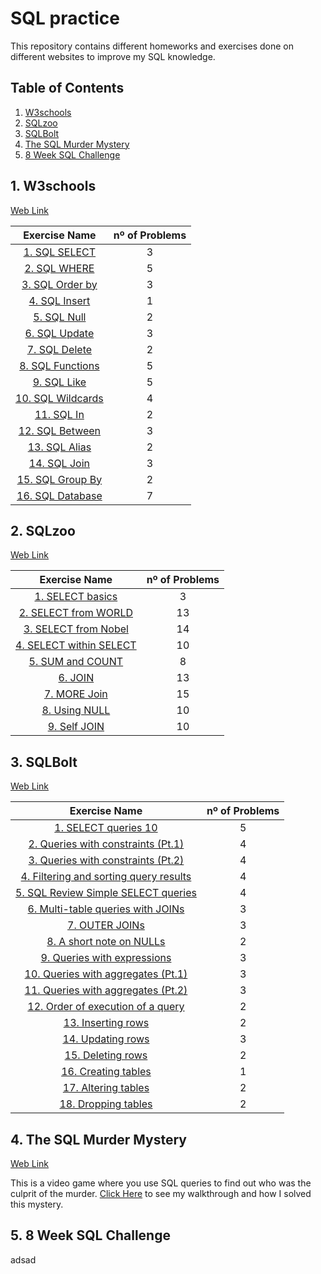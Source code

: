 # SQL practice
This repository contains different homeworks and exercises done on different websites to improve my SQL knowledge.

 ## Table of Contents
 
1. [W3schools](#1-w3schools)
2. [SQLzoo](#2-sqlzoo)
3. [SQLBolt](#3-sqlbolt)
4. [The SQL Murder Mystery](#4-the-sql-murder-mystery)
5. [8 Week SQL Challenge](#5-8-week-sql-challenge)

## 1. W3schools
[Web Link](https://www.w3schools.com/sql/default.asp)

Exercise Name   | nº of Problems |
| :-------:   | :----:    |
| [1. SQL SELECT](https://github.com/David8523/Learning-SQL/blob/main/w3schools/1.%20SQL%20SELECT.sql) | 3 |
| [2. SQL WHERE](https://github.com/David8523/Learning-SQL/blob/main/w3schools/2.%20SQL%20WHERE.sql) | 5 |
| [3. SQL Order by](https://github.com/David8523/Learning-SQL/blob/main/w3schools/3.%20SQL%20Order%20by.sql) | 3 |
| [4. SQL Insert](https://github.com/David8523/Learning-SQL/blob/main/w3schools/4.%20SQL%20Insert.sql) | 1 |
| [5. SQL Null](https://github.com/David8523/Learning-SQL/blob/main/w3schools/5.%20SQL%20Null.sql) | 2 |
| [6. SQL Update](https://github.com/David8523/Learning-SQL/blob/main/w3schools/6.%20SQL%20Update.sql) | 3 |
| [7. SQL Delete](https://github.com/David8523/Learning-SQL/blob/main/w3schools/7.%20SQL%20Delete.sql) | 2 |
| [8. SQL Functions](https://github.com/David8523/Learning-SQL/blob/main/w3schools/8.%20SQL%20Functions.sql) | 5 |
| [9. SQL Like](https://github.com/David8523/Learning-SQL/blob/main/w3schools/9.%20SQL%20Like.sql) | 5 |
| [10. SQL Wildcards](https://github.com/David8523/Learning-SQL/blob/main/w3schools/10.%20SQL%20Wildcards.sql) | 4 |
| [11. SQL In](https://github.com/David8523/Learning-SQL/blob/main/w3schools/11.%20SQL%20In.sql) | 2 |
| [12. SQL Between](https://github.com/David8523/Learning-SQL/blob/main/w3schools/12.%20SQL%20Between.sql) | 3 |
| [13. SQL Alias](https://github.com/David8523/Learning-SQL/blob/main/w3schools/13.%20SQL%20Alias.sql) | 2 |
| [14. SQL Join](https://github.com/David8523/Learning-SQL/blob/main/w3schools/14.%20SQL%20Join.sql) | 3 |
| [15. SQL Group By](https://github.com/David8523/Learning-SQL/blob/main/w3schools/15.%20SQL%20Group%20By.sql) | 2 |
| [16. SQL Database](https://github.com/David8523/Learning-SQL/blob/main/w3schools/16.%20SQL%20Database.sql) | 7 |

## 2. SQLzoo
[Web Link](https://sqlzoo.net/wiki/SQL_Tutorial)

Exercise Name   | nº of Problems |
| :-------:   | :----:    |
| [1. SELECT basics](https://github.com/David8523/Learning-SQL/blob/main/SQLzoo/1.%20SELECT%20basics.sql) | 3 |
| [2. SELECT from WORLD](https://github.com/David8523/Learning-SQL/blob/main/SQLzoo/2.%20SELECT%20from%20WORLD%20.sql) | 13 |
| [3. SELECT from Nobel](https://github.com/David8523/Learning-SQL/blob/main/SQLzoo/3.%20SELECT%20from%20Nobel.sql) | 14 |
| [4. SELECT within SELECT](https://github.com/David8523/Learning-SQL/blob/main/SQLzoo/4.%20SELECT%20within%20SELECT.sql) | 10 |
| [5. SUM and COUNT](https://github.com/David8523/Learning-SQL/blob/main/SQLzoo/5.%20SUM%20and%20COUNT.sql) | 8 |
| [6. JOIN](https://github.com/David8523/Learning-SQL/blob/main/SQLzoo/6.%20JOIN.sql) | 13 |
| [7. MORE Join](https://github.com/David8523/Learning-SQL/blob/main/SQLzoo/7.%20MORE%20Join.sql) | 15 |
| [8. Using NULL](https://github.com/David8523/Learning-SQL/blob/main/SQLzoo/8.%20Using%20NULL.sql) | 10 |
| [9. Self JOIN](https://github.com/David8523/Learning-SQL/blob/main/SQLzoo/9.%20Self%20JOIN.sql) | 10 |

## 3. SQLBolt
[Web Link](https://sqlbolt.com/)

Exercise Name   | nº of Problems |
| :-------:   | :----:    |
| [1. SELECT queries 10](https://github.com/David8523/Learning-SQL/blob/main/SQLBolt/1.%20SELECT%20queries%20101.sql) | 5 |
| [2. Queries with constraints (Pt.1)](https://github.com/David8523/Learning-SQL/blob/main/SQLBolt/2.%20Queries%20with%20constraints%20(Pt.1).sql) | 4 |
| [3. Queries with constraints (Pt.2)](https://github.com/David8523/Learning-SQL/blob/main/SQLBolt/3.%20Queries%20with%20constraints%20(Pt.2).sql) | 4 |
| [4. Filtering and sorting query results](https://github.com/David8523/Learning-SQL/blob/main/SQLBolt/4.%20Filtering%20and%20sorting%20query%20results.sql) | 4 |
| [5. SQL Review Simple SELECT queries](https://github.com/David8523/Learning-SQL/blob/main/SQLBolt/5.%20SQL%20Review%20Simple%20SELECT%20queries.sql) | 4 |
| [6. Multi-table queries with JOINs](https://github.com/David8523/Learning-SQL/blob/main/SQLBolt/6.%20Multi-table%20queries%20with%20JOINs.sql) | 3 |
| [7. OUTER JOINs](https://github.com/David8523/Learning-SQL/blob/main/SQLBolt/7.%20OUTER%20JOINs.sql) | 3 |
| [8. A short note on NULLs](https://github.com/David8523/Learning-SQL/blob/main/SQLBolt/8.%20A%20short%20note%20on%20NULLs.sql) | 2 |
| [9. Queries with expressions](https://github.com/David8523/Learning-SQL/blob/main/SQLBolt/9.%20Queries%20with%20expressions.sql) | 3 |
| [10. Queries with aggregates (Pt.1)](https://github.com/David8523/Learning-SQL/blob/main/SQLBolt/10.%20Queries%20with%20aggregates%20(Pt.1).sql) | 3 |
| [11. Queries with aggregates (Pt.2)](https://github.com/David8523/Learning-SQL/blob/main/SQLBolt/11.%20Queries%20with%20aggregates%20(Pt.2).sql) | 3 |
| [12. Order of execution of a query](https://github.com/David8523/Learning-SQL/blob/main/SQLBolt/12.%20Order%20of%20execution%20of%20a%20query.sql) | 2 |
| [13. Inserting rows](https://github.com/David8523/Learning-SQL/blob/main/SQLBolt/13.%20Inserting%20rows.sql) | 2 |
| [14. Updating rows](https://github.com/David8523/Learning-SQL/blob/main/SQLBolt/14.%20Updating%20rows.sql) | 3 |
| [15. Deleting rows](https://github.com/David8523/Learning-SQL/blob/main/SQLBolt/15.%20Deleting%20rows.sql) | 2 |
| [16. Creating tables](https://github.com/David8523/Learning-SQL/blob/main/SQLBolt/16.%20Creating%20tables.sql) | 1 |
| [17. Altering tables](https://github.com/David8523/Learning-SQL/blob/main/SQLBolt/17.%20Altering%20tables.sql) | 2 |
| [18. Dropping tables](https://github.com/David8523/Learning-SQL/blob/main/SQLBolt/18.%20Dropping%20tables.sql) | 2 |

## 4. The SQL Murder Mystery
[Web Link](https://mystery.knightlab.com/)

This is a video game where you use SQL queries to find out who was the culprit of the murder. [Click Here](https://github.com/David8523/Learning-SQL/blob/main/The%20SQL%20Murder%20Mystery/walkthrough.md) to see my walkthrough and how I solved this mystery.

## 5. 8 Week SQL Challenge
adsad
